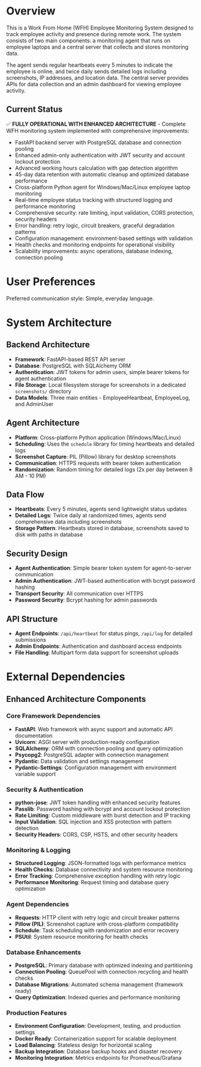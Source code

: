 # Overview

This is a Work From Home (WFH) Employee Monitoring System designed to track employee activity and presence during remote work. The system consists of two main components: a monitoring agent that runs on employee laptops and a central server that collects and stores monitoring data.

The agent sends regular heartbeats every 5 minutes to indicate the employee is online, and twice daily sends detailed logs including screenshots, IP addresses, and location data. The central server provides APIs for data collection and an admin dashboard for viewing employee activity.

## Current Status
✅ **FULLY OPERATIONAL WITH ENHANCED ARCHITECTURE** - Complete WFH monitoring system implemented with comprehensive improvements:
- FastAPI backend server with PostgreSQL database and connection pooling
- Enhanced admin-only authentication with JWT security and account lockout protection
- Advanced working hours calculation with gap detection algorithm
- 45-day data retention with automatic cleanup and optimized database performance
- Cross-platform Python agent for Windows/Mac/Linux employee laptop monitoring
- Real-time employee status tracking with structured logging and performance monitoring
- Comprehensive security: rate limiting, input validation, CORS protection, security headers
- Error handling: retry logic, circuit breakers, graceful degradation patterns
- Configuration management: environment-based settings with validation
- Health checks and monitoring endpoints for operational visibility
- Scalability improvements: async operations, database indexing, connection pooling

# User Preferences

Preferred communication style: Simple, everyday language.

# System Architecture

## Backend Architecture
- **Framework**: FastAPI-based REST API server
- **Database**: PostgreSQL with SQLAlchemy ORM
- **Authentication**: JWT tokens for admin users, simple bearer tokens for agent authentication
- **File Storage**: Local filesystem storage for screenshots in a dedicated `screenshots/` directory
- **Data Models**: Three main entities - EmployeeHeartbeat, EmployeeLog, and AdminUser

## Agent Architecture
- **Platform**: Cross-platform Python application (Windows/Mac/Linux)
- **Scheduling**: Uses the `schedule` library for timing heartbeats and detailed logs
- **Screenshot Capture**: PIL (Pillow) library for desktop screenshots
- **Communication**: HTTPS requests with bearer token authentication
- **Randomization**: Random timing for detailed logs (2x per day between 8 AM - 10 PM)

## Data Flow
- **Heartbeats**: Every 5 minutes, agents send lightweight status updates
- **Detailed Logs**: Twice daily at randomized times, agents send comprehensive data including screenshots
- **Storage Pattern**: Heartbeats stored in database, screenshots saved to disk with paths in database

## Security Design
- **Agent Authentication**: Simple bearer token system for agent-to-server communication
- **Admin Authentication**: JWT-based authentication with bcrypt password hashing
- **Transport Security**: All communication over HTTPS
- **Password Security**: Bcrypt hashing for admin passwords

## API Structure
- **Agent Endpoints**: `/api/heartbeat` for status pings, `/api/log` for detailed submissions
- **Admin Endpoints**: Authentication and dashboard access endpoints
- **File Handling**: Multipart form data support for screenshot uploads

# External Dependencies

## Enhanced Architecture Components

### Core Framework Dependencies
- **FastAPI**: Web framework with async support and automatic API documentation
- **Uvicorn**: ASGI server with production-ready configuration
- **SQLAlchemy**: ORM with connection pooling and query optimization
- **Psycopg2**: PostgreSQL adapter with connection management
- **Pydantic**: Data validation and settings management
- **Pydantic-Settings**: Configuration management with environment variable support

### Security & Authentication
- **python-jose**: JWT token handling with enhanced security features
- **Passlib**: Password hashing with bcrypt and account lockout protection
- **Rate Limiting**: Custom middleware with burst detection and IP tracking
- **Input Validation**: SQL injection and XSS protection with pattern detection
- **Security Headers**: CORS, CSP, HSTS, and other security headers

### Monitoring & Logging
- **Structured Logging**: JSON-formatted logs with performance metrics
- **Health Checks**: Database connectivity and system resource monitoring
- **Error Tracking**: Comprehensive exception handling with retry logic
- **Performance Monitoring**: Request timing and database query optimization

### Agent Dependencies
- **Requests**: HTTP client with retry logic and circuit breaker patterns
- **Pillow (PIL)**: Screenshot capture with cross-platform compatibility
- **Schedule**: Task scheduling with randomization and error recovery
- **PSUtil**: System resource monitoring for health checks

### Database Enhancements
- **PostgreSQL**: Primary database with optimized indexing and partitioning
- **Connection Pooling**: QueuePool with connection recycling and health checks
- **Database Migrations**: Automated schema management (framework ready)
- **Query Optimization**: Indexed queries and performance monitoring

### Production Features
- **Environment Configuration**: Development, testing, and production settings
- **Docker Ready**: Containerization support for scalable deployment
- **Load Balancing**: Stateless design for horizontal scaling
- **Backup Integration**: Database backup hooks and disaster recovery
- **Monitoring Integration**: Metrics endpoints for Prometheus/Grafana